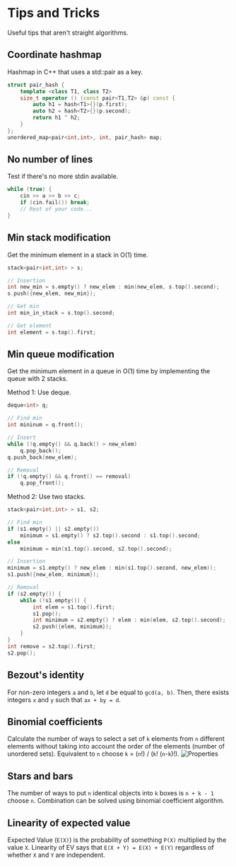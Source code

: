 # Tips and Tricks
Useful tips that aren't straight algorithms.

Coordinate hashmap
---
Hashmap in C++ that uses a std::pair as a key.
~~~c++
struct pair_hash {
    template <class T1, class T2>
    size_t operator () (const pair<T1,T2> &p) const {
        auto h1 = hash<T1>{}(p.first);
        auto h2 = hash<T2>{}(p.second);
        return h1 ^ h2;  
    }
};
unordered_map<pair<int,int>, int, pair_hash> map;
~~~

No number of lines
---
Test if there's no more stdin available.
~~~c++
while (true) {
    cin >> a >> b >> c;
    if (cin.fail()) break;
    // Rest of your code...
}
~~~

Min stack modification
---
Get the minimum element in a stack in O(1) time.
~~~c++
stack<pair<int,int> > s;

// Insertion
int new_min = s.empty() ? new_elem : min(new_elem, s.top().second);
s.push({new_elem, new_min});

// Get min
int min_in_stack = s.top().second;

// Get element
int element = s.top().first;
~~~

Min queue modification
---
Get the minimum element in a queue in O(1) time by implementing the queue with 2 stacks.

Method 1: Use deque.
~~~c++
deque<int> q;

// Find min
int mininum = q.front();

// Insert
while (!q.empty() && q.back() > new_elem)
    q.pop_back();
q.push_back(new_elem);

// Removal
if (!q.empty() && q.front() == removal)
    q.pop_front();
~~~

Method 2: Use two stacks.
~~~c++
stack<pair<int,int> > s1, s2;

// Find min
if (s1.empty() || s2.empty())
    minimum = s1.empty() ? s2.top().second : s1.top().second;
else
    minimum = min(s1.top().second, s2.top().second);

// Insertion
minimum = s1.empty() ? new_elem : min(s1.top().second, new_elem));
s1.push({new_elem, minimum});

// Removal
if (s2.empty()) {
    while (!s1.empty()) {
        int elem = s1.top().first;
        s1.pop();
        int minimum = s2.empty() ? elem : min(elem, s2.top().second);
        s2.push({elem, minimum});
    }
}
int remove = s2.top().first;
s2.pop();
~~~ 

Bezout's identity
---
For non-zero integers `a` and `b`, let `d` be equal to `gcd(a, b)`. Then, there exists integers `x` and `y` such that `ax + by = d`.

Binomial coefficients
---
Calculate the number of ways to select a set of `k` elements from `n` different elements without taking into account the order of the elements (number of unordered sets). Equivalent to `n` choose `k` = (`n`!) / (`k`! (`n`-`k`)!).
![Properties](https://ibb.co/mqnC6wm)

Stars and bars
---
The number of ways to put `n` identical objects into `k` boxes is `n + k - 1` choose `n`. Combination can be solved using binomial coefficient algorithm.

Linearity of expected value
---
Expected Value (`E(X)`) is the probability of something `P(X)` multiplied by the value `X`. Linearity of EV says that `E(X + Y) = E(X) + E(Y)` regardless of whether `X` and `Y` are independent.

